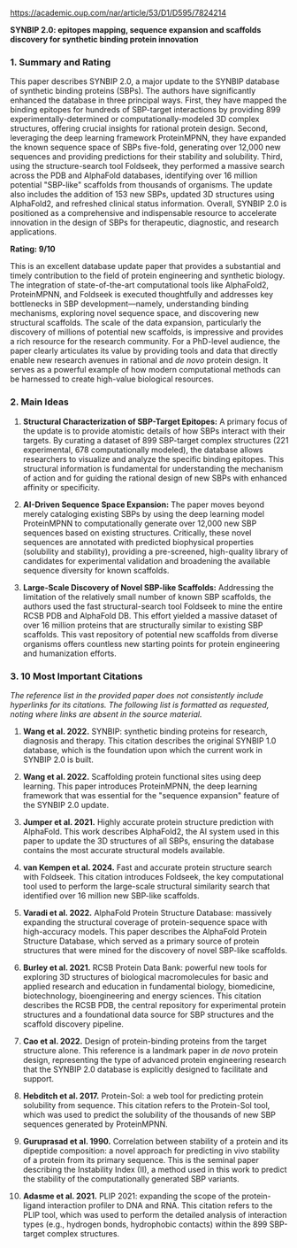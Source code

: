 https://academic.oup.com/nar/article/53/D1/D595/7824214

**SYNBIP 2.0: epitopes mapping, sequence expansion and scaffolds discovery for synthetic binding protein innovation**

### 1. Summary and Rating

This paper describes SYNBIP 2.0, a major update to the SYNBIP database of synthetic binding proteins (SBPs). The authors have significantly enhanced the database in three principal ways. First, they have mapped the binding epitopes for hundreds of SBP-target interactions by providing 899 experimentally-determined or computationally-modeled 3D complex structures, offering crucial insights for rational protein design. Second, leveraging the deep learning framework ProteinMPNN, they have expanded the known sequence space of SBPs five-fold, generating over 12,000 new sequences and providing predictions for their stability and solubility. Third, using the structure-search tool Foldseek, they performed a massive search across the PDB and AlphaFold databases, identifying over 16 million potential "SBP-like" scaffolds from thousands of organisms. The update also includes the addition of 153 new SBPs, updated 3D structures using AlphaFold2, and refreshed clinical status information. Overall, SYNBIP 2.0 is positioned as a comprehensive and indispensable resource to accelerate innovation in the design of SBPs for therapeutic, diagnostic, and research applications.

**Rating: 9/10**

This is an excellent database update paper that provides a substantial and timely contribution to the field of protein engineering and synthetic biology. The integration of state-of-the-art computational tools like AlphaFold2, ProteinMPNN, and Foldseek is executed thoughtfully and addresses key bottlenecks in SBP development—namely, understanding binding mechanisms, exploring novel sequence space, and discovering new structural scaffolds. The scale of the data expansion, particularly the discovery of millions of potential new scaffolds, is impressive and provides a rich resource for the research community. For a PhD-level audience, the paper clearly articulates its value by providing tools and data that directly enable new research avenues in rational and *de novo* protein design. It serves as a powerful example of how modern computational methods can be harnessed to create high-value biological resources.

### 2. Main Ideas

1.  **Structural Characterization of SBP-Target Epitopes:** A primary focus of the update is to provide atomistic details of how SBPs interact with their targets. By curating a dataset of 899 SBP-target complex structures (221 experimental, 678 computationally modeled), the database allows researchers to visualize and analyze the specific binding epitopes. This structural information is fundamental for understanding the mechanism of action and for guiding the rational design of new SBPs with enhanced affinity or specificity.

2.  **AI-Driven Sequence Space Expansion:** The paper moves beyond merely cataloging existing SBPs by using the deep learning model ProteinMPNN to computationally generate over 12,000 new SBP sequences based on existing structures. Critically, these novel sequences are annotated with predicted biophysical properties (solubility and stability), providing a pre-screened, high-quality library of candidates for experimental validation and broadening the available sequence diversity for known scaffolds.

3.  **Large-Scale Discovery of Novel SBP-like Scaffolds:** Addressing the limitation of the relatively small number of known SBP scaffolds, the authors used the fast structural-search tool Foldseek to mine the entire RCSB PDB and AlphaFold DB. This effort yielded a massive dataset of over 16 million proteins that are structurally similar to existing SBP scaffolds. This vast repository of potential new scaffolds from diverse organisms offers countless new starting points for protein engineering and humanization efforts.

### 3. 10 Most Important Citations

*The reference list in the provided paper does not consistently include hyperlinks for its citations. The following list is formatted as requested, noting where links are absent in the source material.*

1.  **Wang et al. 2022.** SYNBIP: synthetic binding proteins for research, diagnosis and therapy.
    This citation describes the original SYNBIP 1.0 database, which is the foundation upon which the current work in SYNBIP 2.0 is built.

2.  **Wang et al. 2022.** Scaffolding protein functional sites using deep learning.
    This paper introduces ProteinMPNN, the deep learning framework that was essential for the "sequence expansion" feature of the SYNBIP 2.0 update.

3.  **Jumper et al. 2021.** Highly accurate protein structure prediction with AlphaFold.
    This work describes AlphaFold2, the AI system used in this paper to update the 3D structures of all SBPs, ensuring the database contains the most accurate structural models available.

4.  **van Kempen et al. 2024.** Fast and accurate protein structure search with Foldseek.
    This citation introduces Foldseek, the key computational tool used to perform the large-scale structural similarity search that identified over 16 million new SBP-like scaffolds.

5.  **Varadi et al. 2022.** AlphaFold Protein Structure Database: massively expanding the structural coverage of protein-sequence space with high-accuracy models.
    This paper describes the AlphaFold Protein Structure Database, which served as a primary source of protein structures that were mined for the discovery of novel SBP-like scaffolds.

6.  **Burley et al. 2021.** RCSB Protein Data Bank: powerful new tools for exploring 3D structures of biological macromolecules for basic and applied research and education in fundamental biology, biomedicine, biotechnology, bioengineering and energy sciences.
    This citation describes the RCSB PDB, the central repository for experimental protein structures and a foundational data source for SBP structures and the scaffold discovery pipeline.

7.  **Cao et al. 2022.** Design of protein-binding proteins from the target structure alone.
    This reference is a landmark paper in *de novo* protein design, representing the type of advanced protein engineering research that the SYNBIP 2.0 database is explicitly designed to facilitate and support.

8.  **Hebditch et al. 2017.** Protein-Sol: a web tool for predicting protein solubility from sequence.
    This citation refers to the Protein-Sol tool, which was used to predict the solubility of the thousands of new SBP sequences generated by ProteinMPNN.

9.  **Guruprasad et al. 1990.** Correlation between stability of a protein and its dipeptide composition: a novel approach for predicting in vivo stability of a protein from its primary sequence.
    This is the seminal paper describing the Instability Index (II), a method used in this work to predict the stability of the computationally generated SBP variants.

10. **Adasme et al. 2021.** PLIP 2021: expanding the scope of the protein-ligand interaction profiler to DNA and RNA.
    This citation refers to the PLIP tool, which was used to perform the detailed analysis of interaction types (e.g., hydrogen bonds, hydrophobic contacts) within the 899 SBP-target complex structures.
